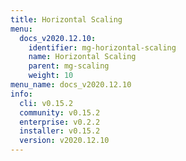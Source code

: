 ```yaml
---
title: Horizontal Scaling
menu:
  docs_v2020.12.10:
    identifier: mg-horizontal-scaling
    name: Horizontal Scaling
    parent: mg-scaling
    weight: 10
menu_name: docs_v2020.12.10
info:
  cli: v0.15.2
  community: v0.15.2
  enterprise: v0.2.2
  installer: v0.15.2
  version: v2020.12.10
---
```


